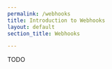 ```yaml
---
permalink: /webhooks
title: Introduction to Webhooks
layout: default
section_title: Webhooks

---
```


TODO
